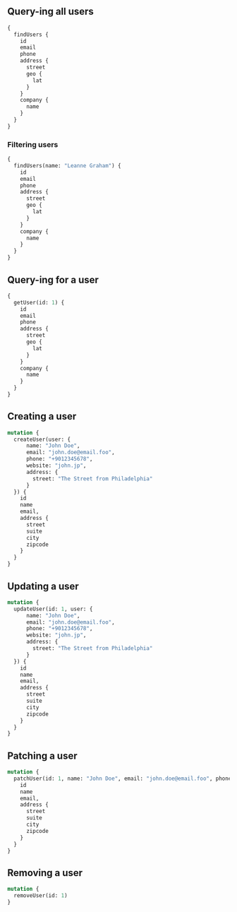 
## Query-ing all users

```graphql
{
  findUsers {
    id
    email
    phone
    address {
      street
      geo {
        lat
      }
    }
    company {
      name 
    }
  }
}
```

### Filtering users

```graphql
{
  findUsers(name: "Leanne Graham") {
    id
    email
    phone
    address {
      street
      geo {
        lat
      }
    }
    company {
      name 
    }
  }
}
```

## Query-ing for a user

```graphql
{
  getUser(id: 1) {
    id
    email
    phone
    address {
      street
      geo {
        lat
      }
    }
    company {
      name 
    }
  }
}
```

## Creating a user

```graphql
mutation {
  createUser(user: {
      name: "John Doe", 
      email: "john.doe@email.foo", 
      phone: "+9012345678", 
      website: "john.jp",
      address: {
        street: "The Street from Philadelphia"
      }
  }) {
    id
    name
    email,
    address {
      street
      suite
      city
      zipcode
    }
  }
}
```

## Updating a user

```graphql
mutation {
  updateUser(id: 1, user: {
      name: "John Doe", 
      email: "john.doe@email.foo", 
      phone: "+9012345678", 
      website: "john.jp",
      address: {
        street: "The Street from Philadelphia"
      }
  }) {
    id
    name
    email,
    address {
      street
      suite
      city
      zipcode
    }
  }
}
```

## Patching a user

```graphql
mutation {
  patchUser(id: 1, name: "John Doe", email: "john.doe@email.foo", phone: "+9012345678", website: "john.jp", address: { street: "The Street from Philadelphia" }) {
    id
    name
    email,
    address {
      street
      suite
      city
      zipcode
    }
  }
}
```

## Removing a user

```graphql
mutation {
  removeUser(id: 1)
}
```
